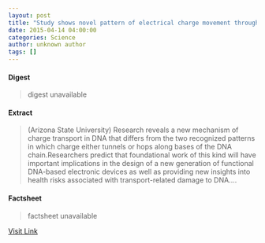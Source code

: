 ```yaml
---
layout: post
title: "Study shows novel pattern of electrical charge movement through DNA"
date: 2015-04-14 04:00:00
categories: Science
author: unknown author
tags: []
---
```



#### Digest
>digest unavailable

#### Extract
>(Arizona State University) Research reveals a new mechanism of charge transport in DNA that differs from the two recognized patterns in which charge either tunnels or hops along bases of the DNA chain.Researchers predict that foundational work of this kind will have important implications in the design of a new generation of functional DNA-based electronic devices as well as providing new insights into health risks associated with transport-related damage to DNA....

#### Factsheet
>factsheet unavailable

[Visit Link](http://www.eurekalert.org/pub_releases/2015-04/asu-ssn041415.php)


